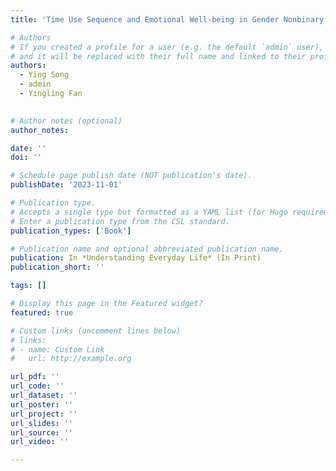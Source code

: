 ```yaml
---
title: 'Time Use Sequence and Emotional Well-being in Gender Nonbinary People During the COVID-19 Pandemic'

# Authors
# If you created a profile for a user (e.g. the default `admin` user), write the username (folder name) here
# and it will be replaced with their full name and linked to their profile.
authors:
  - Ying Song
  - admin
  - Yingling Fan
  

# Author notes (optional)
author_notes:

date: ''
doi: ''

# Schedule page publish date (NOT publication's date).
publishDate: '2023-11-01'

# Publication type.
# Accepts a single type but formatted as a YAML list (for Hugo requirements).
# Enter a publication type from the CSL standard.
publication_types: ['Book']

# Publication name and optional abbreviated publication name.
publication: In *Understanding Everyday Life* (In Print)
publication_short: ''

tags: []

# Display this page in the Featured widget?
featured: true

# Custom links (uncomment lines below)
# links:
# - name: Custom Link
#   url: http://example.org

url_pdf: ''
url_code: ''
url_dataset: ''
url_poster: ''
url_project: ''
url_slides: ''
url_source: ''
url_video: ''

---
```

